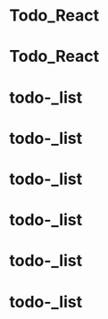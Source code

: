 # Todo_React
# Todo_React
# todo-_list
# todo-_list
# todo-_list
# todo-_list
# todo-_list
# todo-_list
